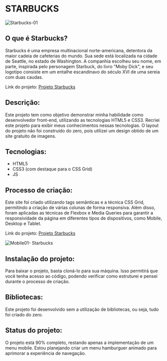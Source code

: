 # STARBUCKS

![Starbucks-01](https://user-images.githubusercontent.com/51915862/135938780-a1f51e34-05d6-428b-9d7a-748ce2b43abe.png)

## O que é Starbucks?

Starbucks é uma empresa multinacional norte-americana, detentora da maior cadeia de cafeterias do mundo. Sua sede está localizada na cidade de Seattle, no estado de Washington. A companhia escolheu seu nome, em parte, inspirada pelo personagem Starbuck, do livro "Moby Dick", e seu logotipo consiste em um entalhe escandinavo do século XVI de uma sereia com duas caudas.

Link do projeto: [Projeto Starbucks](https://hugosouza10.github.io/Projeto-Starbucks.io/)

## Descrição:

Este projeto tem como objetivo demonstrar minha habilidade como desenvolvedor front-end, utilizando as tecnologias HTML5 e CSS3. Recriei este projeto para exibir meus conhecimentos nessas tecnologias. O layout do projeto não foi construído do zero, pois utilizei um design obtido de um site gratuito de imagens.

## Tecnologias:

- HTML5
- CSS3 (com destaque para o CSS Grid)
- JS

## Processo de criação:

Este site foi criado utilizando tags semânticas e a técnica CSS Grid, permitindo a criação de várias colunas de forma responsiva. Além disso, foram aplicadas as técnicas de Flexbox e Media Queries para garantir a responsividade da página em diferentes tipos de dispositivos, como Mobile, Desktop e Tablet.

Link do projeto: [Projeto Starbucks](https://hugosouza10.github.io/Projeto-Starbucks.io/)

![Mobile01- Starbucks](https://user-images.githubusercontent.com/51915862/135939999-9f1bb97c-1234-41b8-9e3e-f931ffd85820.png)

## Instalação do projeto:

Para baixar o projeto, basta cloná-lo para sua máquina. Isso permitirá que você tenha acesso ao código, podendo verificar como estruturei e pensei durante o processo de criação.

## Bibliotecas:

Este projeto foi desenvolvido sem a utilização de bibliotecas, ou seja, tudo foi criado do zero.

## Status do projeto:

O projeto está 90% completo, restando apenas a implementação de um menu mobile. Estou planejando criar um menu hamburguer animado para aprimorar a experiência de navegação.
